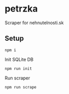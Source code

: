 # petrzka

Scraper for nehnutelnosti.sk

## Setup

`npm i`

Init SQLite DB

`npm run init`

Run scraper

`npm run scrape`
